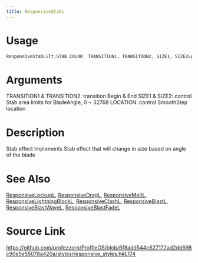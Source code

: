 ```yaml
---
title: ResponsiveStabL
---
```


# Usage
```cpp
ResponsiveStabL&lt;STAB COLOR, TRANSITION1, TRANSITION2, SIZE1, SIZE2&gt;
```

# Arguments
TRANSITION1 & TRANSITION2: transition Begin & End
SIZE1 & SIZE2: control Stab area limits for BladeAngle, 0 ~ 32768
LOCATION: control SmoothStep location

# Description
Stab effect
Implements Stab effect that will change in size based on angle of the blade

# See Also
[ResponsiveLockupL](/config/styles/ResponsiveLockupL.html), [ResponsiveDragL](/config/styles/ResponsiveDragL.html), [ResponsiveMeltL](/config/styles/ResponsiveMeltL.html), [ResponsiveLightningBlockL](/config/styles/ResponsiveLightningBlockL.html), [ResponsiveClashL](/config/styles/ResponsiveClashL.html), [ResponsiveBlastL](/config/styles/ResponsiveBlastL.html), [ResponsiveBlastWaveL](/config/styles/ResponsiveBlastWaveL.html), [ResponsiveBlastFadeL](/config/styles/ResponsiveBlastFadeL.html)

# Source Link
https://github.com/profezzorn/ProffieOS/blob/6f8add544c627172ad2dd698c90e5e55078a420a/styles/responsive_styles.h#L174
